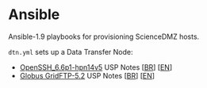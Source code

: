 # Ansible

Ansible-1.9 playbooks for provisioning ScienceDMZ hosts.

`dtn.yml` sets up a Data Transfer Node:
- <a href="http://www.psc.edu/index.php/hpn-ssh">OpenSSH_6.6p1-hpn14v5</a> USP Notes [<a href="https://wiki.rnp.br/pages/viewpage.action?pageId=88110308">BR</a>] [<a href="https://translate.google.com/translate?sl=pt&tl=en&js=y&prev=_t&hl=en&ie=UTF-8&u=https%3A%2F%2Fwiki.rnp.br%2Fpages%2Fviewpage.action%3FpageId%3D88110308&edit-text=">EN</a>]
- <a href="http://www.globus.org">Globus GridFTP-5.2</a> USP Notes [<a href="https://wiki.rnp.br/display/sciencedmz/Desenvolvimento+DTN#DesenvolvimentoDTN-1.3.4.Instala%C3%A7%C3%A3odoGlobusToolkit">BR</a>] [<a href="https://translate.googleusercontent.com/translate_c?depth=1&hl=en&ie=UTF8&prev=_t&rurl=translate.google.com&sl=pt-BR&tl=en&u=https://wiki.rnp.br/display/sciencedmz/Desenvolvimento%2BDTN&usg=ALkJrhjq_kLRtxF6AX3LFeDt3RzOvCOcTA#DesenvolvimentoDTN-1.3.4.Instala%C3%A7%C3%A3odoGlobusToolkit">EN</a>]
